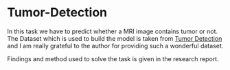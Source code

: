 # Tumor-Detection

In this task we have to predict whether a MRI image contains tumor or not. The Dataset which is used to build the model is taken from <a href='https://www.kaggle.com/navoneel/brain-mri-images-for-brain-tumor-detection'>Tumor Detection</a> and I am really grateful to the author for providing such a wonderful dataset.

Findings and method used to solve the task is given in the research report.
